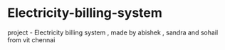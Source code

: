 # Electricity-billing-system
project - Electricity billing system , made by abishek , sandra and sohail from vit chennai
